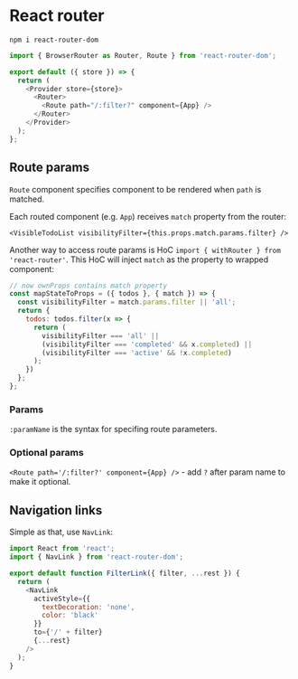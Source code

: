 # React router

`npm i react-router-dom`

```javascript
import { BrowserRouter as Router, Route } from 'react-router-dom';

export default ({ store }) => {
  return (
    <Provider store={store}>
      <Router>
        <Route path="/:filter?" component={App} />
      </Router>
    </Provider>
  );
};
```

## Route params

`Route` component specifies component to be rendered when `path` is matched.

Each routed component (e.g. `App`) receives `match` property from the router:

`<VisibleTodoList visibilityFilter={this.props.match.params.filter} />`

Another way to access route params is HoC `import { withRouter } from 'react-router'`. This HoC will inject `match` as the property to wrapped component:

```javascript
// now ownProps contains match property
const mapStateToProps = ({ todos }, { match }) => {
  const visibilityFilter = match.params.filter || 'all';
  return {
    todos: todos.filter(x => {
      return (
        visibilityFilter === 'all' ||
        (visibilityFilter === 'completed' && x.completed) ||
        (visibilityFilter === 'active' && !x.completed)
      );
    })
  };
};
```

### Params

`:paramName` is the syntax for specifing route parameters.

### Optional params

`<Route path='/:filter?' component={App} />` - add `?` after param name to make it optional.

## Navigation links

Simple as that, use `NavLink`:

```javascript
import React from 'react';
import { NavLink } from 'react-router-dom';

export default function FilterLink({ filter, ...rest }) {
  return (
    <NavLink
      activeStyle={{
        textDecoration: 'none',
        color: 'black'
      }}
      to={'/' + filter}
      {...rest}
    />
  );
}
```
